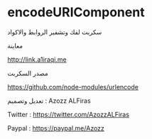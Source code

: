 # encodeURIComponent


سكربت لفك وتشفير الروابط والاكواد


معاينة 

http://link.a1iraqi.me

مصدر السكربت


https://github.com/node-modules/urlencode


تعديل وتصميم : Azozz ALFiras


Twitter : https://twitter.com/AzozzALFiras


Paypal : https://paypal.me/Azozz
